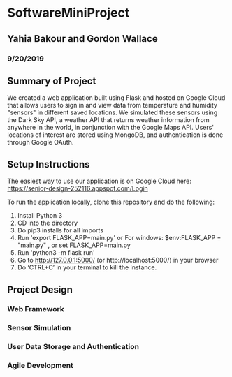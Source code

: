 # SoftwareMiniProject

## Yahia Bakour and Gordon Wallace

### 9/20/2019

## Summary of Project ##

We created a web application built using Flask and hosted on Google Cloud that allows users to sign in and view data from temperature and humidity "sensors" in different saved locations.  We simulated these sensors using the Dark Sky API, a weather API that returns weather information from anywhere in the world, in conjunction with the Google Maps API.  Users' locations of interest are stored using MongoDB, and authentication is done through Google OAuth.

## Setup Instructions

The easiest way to use our application is on Google Cloud here: https://senior-design-252116.appspot.com/Login

To run the application locally, clone this repository and do the following:

1. Install Python 3
2. CD into the directory
3. Do pip3 installs for all imports
4. Run 'export FLASK_APP=main.py' or For windows: $env:FLASK_APP = "main.py" , or set FLASK_APP=main.py
5. Run 'python3 -m flask run'
6. Go to http://127.0.0.1:5000/ (or http://localhost:5000/) in your browser
7. Do ‘CTRL+C’ in your terminal to kill the instance.

## Project Design

### Web Framework

### Sensor Simulation

### User Data Storage and Authentication

### Agile Development

